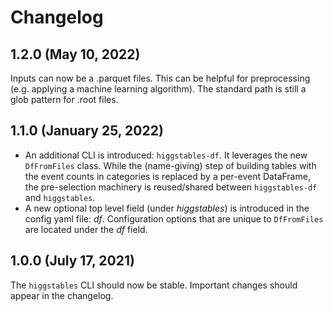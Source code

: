 Changelog
=========

1.2.0 (May 10, 2022)
-----------------------

Inputs can now be a .parquet files.
This can be helpful for preprocessing (e.g. applying a machine learning algorithm).
The standard path is still a glob pattern for .root files.

1.1.0 (January 25, 2022)
-----------------------

- An additional CLI is introduced: `higgstables-df`.
  It leverages the new `DfFromFiles` class.
  While the (name-giving) step of building tables with the event counts in
  categories is replaced by a per-event DataFrame, the pre-selection machinery
  is reused/shared between `higgstables-df` and `higgstables`.
- A new optional top level field (under _higgstables_) is introduced in the
  config yaml file: _df_.
  Configuration options that are unique to `DfFromFiles` are located under the
  _df_ field.

1.0.0 (July 17, 2021)
-----------------------

The `higgstables` CLI should now be stable.
Important changes should appear in the changelog.
